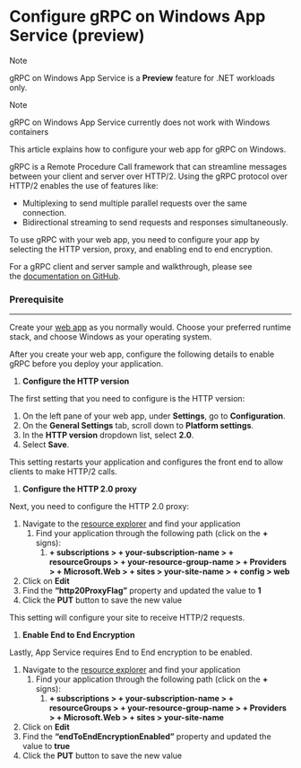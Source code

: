 ﻿# Configure gRPC on Windows App Service (preview)

> [!NOTE]
> gRPC on Windows App Service is a **Preview** feature for .NET workloads only.


> [!NOTE]
> gRPC on Windows App Service currently does not work with Windows containers


This article explains how to configure your web app for gRPC on Windows.

gRPC is a Remote Procedure Call framework that can streamline messages between your client and server over HTTP/2. Using the gRPC protocol over HTTP/2 enables the use of features like:

- Multiplexing to send multiple parallel requests over the same connection.
- Bidirectional streaming to send requests and responses simultaneously.

To use gRPC with your web app, you need to configure your app by selecting the HTTP version, proxy, and enabling end to end encryption.

For a gRPC client and server sample and walkthrough, please see the [documentation on GitHub](https://github.com/Azure/app-service-linux-docs/tree/master/HowTo/gRPC/Windows/.NET%208).

### Prerequisite

---

Create your [web app](https://learn.microsoft.com/en-us/azure/app-service/getting-started) as you normally would. Choose your preferred runtime stack, and choose Windows as your operating system.

After you create your web app, configure the following details to enable gRPC before you deploy your application.

1. **Configure the HTTP version**

The first setting that you need to configure is the HTTP version:

1. On the left pane of your web app, under **Settings**, go to **Configuration**.
2. On the **General Settings** tab, scroll down to **Platform settings**.
3. In the **HTTP version** dropdown list, select **2.0**.
4. Select **Save**.

This setting restarts your application and configures the front end to allow clients to make HTTP/2 calls.

1. **Configure the HTTP 2.0 proxy**

Next, you need to configure the HTTP 2.0 proxy:

1. Navigate to the [resource explorer](https://resources.azure.com/) and find your application
    1. Find your application through the following path (click on the **+** signs):
        1. **+ subscriptions > + your-subscription-name > + resourceGroups > + your-resource-group-name > + Providers > + Microsoft.Web > + sites > your-site-name > + config > web**
2. Click on **Edit**
3. Find the **“http20ProxyFlag”** property and updated the value to **1**
4. Click the **PUT** button to save the new value

This setting will configure your site to receive HTTP/2 requests.

1. **Enable End to End Encryption**

Lastly, App Service requires End to End encryption to be enabled.  

1. Navigate to the [resource explorer](https://resources.azure.com/) and find your application
    1. Find your application through the following path (click on the **+** signs):
        1. **+ subscriptions > + your-subscription-name > + resourceGroups > + your-resource-group-name > + Providers > + Microsoft.Web > + sites > your-site-name**
2. Click on **Edit**
3. Find the **“endToEndEncryptionEnabled”** property and updated the value to **true**
4. Click the **PUT** button to save the new value